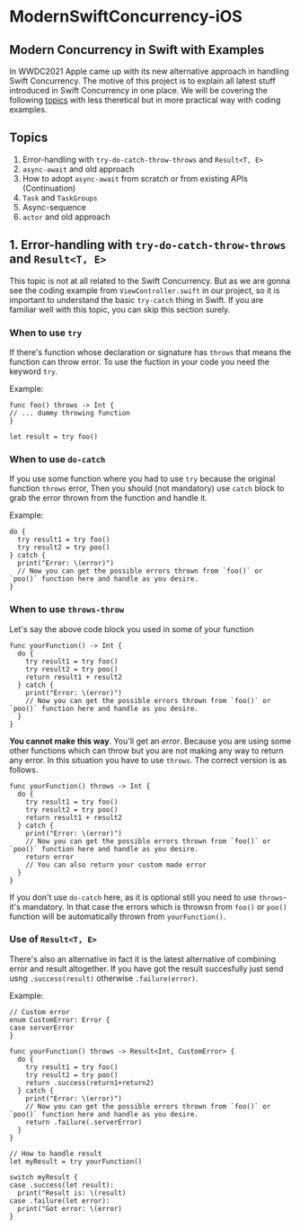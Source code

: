 # ModernSwiftConcurrency-iOS

## Modern Concurrency in Swift with Examples

In WWDC2021 Apple came up with its new alternative approach in handling Swift Concurrency. The motive of this project is to explain all latest stuff introduced in Swift Concurrency in one place. We will be covering the following [topics](Topics) with less theretical but in more practical way with coding examples.

## Topics
1. Error-handling with `try-do-catch-throw-throws` and `Result<T, E>`
2. `async-await` and old approach
3. How to adopt `async-await` from scratch or from existing APIs (Continuation)
4. `Task` and `TaskGroups`
5. Async-sequence
6. `actor` and old approach

## 1. Error-handling with `try-do-catch-throw-throws` and `Result<T, E>`

This topic is not at all related to the Swift Concurrency. But as we are gonna see the coding example from `ViewController.swift` in our project, so it is important to understand the basic `try-catch` thing in Swift. If you are familiar well with this topic, you can skip this section surely.

### When to use `try`
If there's function whose declaration or signature has `throws` that means the function can throw error. To use the fuction in your code you need the keyword `try`.

Example:

```
func foo() throws -> Int {
// ... dummy throwing function
}

let result = try foo()
```

### When to use `do-catch`
If you use some function where you had to use `try` because the original function `throws` error, Then you should (not mandatory) use `catch` block to grab the error thrown from the function and handle it.

Example:

```
do {
  try result1 = try foo()
  try result2 = try poo()
} catch {
  print("Error: \(error)")
  // Now you can get the possible errors thrown from `foo()` or `poo()` function here and handle as you desire. 
}
```

### When to use `throws-throw`
Let's say the above code block you used in some of your function

```
func yourFunction() -> Int {
  do {
    try result1 = try foo()
    try result2 = try poo()
    return result1 + result2
  } catch {
    print("Error: \(error)")
    // Now you can get the possible errors thrown from `foo()` or `poo()` function here and handle as you desire. 
  }
}
```

**You cannot make this way**. You'll get an *error*. Because you are using some other functions which can throw but you are not making any way to return any error. In this situation you have to use `throws`. The correct version is as follows.


```
func yourFunction() throws -> Int {
  do {
    try result1 = try foo()
    try result2 = try poo()
    return result1 + result2
  } catch {
    print("Error: \(error)")
    // Now you can get the possible errors thrown from `foo()` or `poo()` function here and handle as you desire. 
    return error 
    // You can also return your custom made error
  }
}
```
If you don't use `do-catch` here, as it is optional still you need to use `throws`- it's mandatory. In that case the errors which is throwsn from `foo()` or `poo()` function will be automatically thrown from `yourFunction()`.

### Use of `Result<T, E>`
There's also an alternative in fact it is the latest alternative of combining error and result altogether. If you have got the result succesfully just send usng `.success(result)` otherwise `.failure(error)`. 

Example:

```
// Custom error
enum CustomError: Error {
case serverError
}

func yourFunction() throws -> Result<Int, CustomError> {
  do {
    try result1 = try foo()
    try result2 = try poo()
    return .success(return1+return2)
  } catch {
    print("Error: \(error)")
    // Now you can get the possible errors thrown from `foo()` or `poo()` function here and handle as you desire. 
    return .failure(.serverError) 
  }
}
```

```
// How to handle result
let myResult = try yourFunction()

switch myResult {
case .success(let result):
  print("Result is: \(result)
case .failure(let error):
  print("Got error: \(error)
}
```
